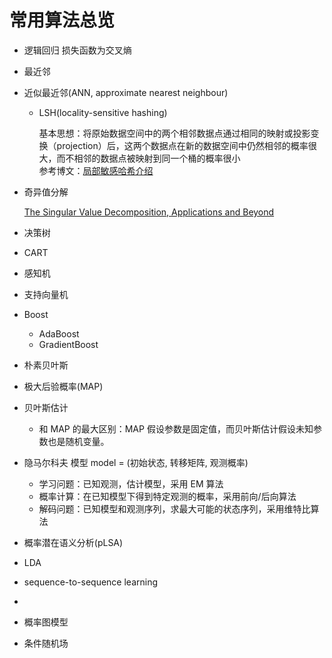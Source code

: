 # 常用算法总览


- 逻辑回归
   损失函数为交叉熵
- 最近邻
- 近似最近邻(ANN, approximate nearest neighbour)

    - LSH(locality-sensitive hashing)

        基本思想：将原始数据空间中的两个相邻数据点通过相同的映射或投影变换（projection）后，这两个数据点在新的数据空间中仍然相邻的概率很大，而不相邻的数据点被映射到同一个桶的概率很小  
        参考博文：[局部敏感哈希介绍](http://blog.csdn.net/icvpr/article/details/12342159)
- 奇异值分解

    [The Singular Value Decomposition, Applications and Beyond](http://arxiv.org/pdf/1510.08532.pdf)
- 决策树
- CART
- 感知机
- 支持向量机
- Boost
    - AdaBoost
    - GradientBoost

- 朴素贝叶斯
- 极大后验概率(MAP)
- 贝叶斯估计
     - 和 MAP 的最大区别：MAP 假设参数是固定值，而贝叶斯估计假设未知参数也是随机变量。
- 隐马尔科夫
    模型 model = (初始状态, 转移矩阵, 观测概率)

    - 学习问题：已知观测，估计模型，采用 EM 算法
    - 概率计算：在已知模型下得到特定观测的概率，采用前向/后向算法
    - 解码问题：已知模型和观测序列，求最大可能的状态序列，采用维特比算法
- 概率潜在语义分析(pLSA)
- LDA



- sequence-to-sequence learning
- 

- 概率图模型
- 条件随机场



